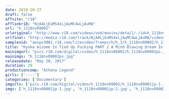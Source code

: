 ```yaml
---
date: 2018-10-27
draft: false
affsite: "r18"
afflinkr18: "NjA4LjEuMS4xLjAuMC4wLjAuMA"
url: "h_1118nv09002"
urloriginal: "http://www.r18.com/videos/vod/movies/detail/-/id=h_1118nv09002"
urlfinal: "http://media.r18.com/track/NjA4LjEuMS4xLjAuMC4wLjAuMA/videos/vod/movies/detail/-/id=h_1118nv09002"
samplevid: "awspv3001.r18.com/litevideo/freepv/h/h_1/h_1118nv09002/h_1118nv09002_dmb_s.mp4"
title: "Kyoko Aizome In Tied Up Fucking PART 2 A Mind Blowing Dream In The Hall Of Lust"
mainimgurl: "pics.r18.com/digital/video/h_1118nv09002/h_1118nv09002ps.jpg"
mainimgs: "h_1118nv09002ps.jpg"
releasedate: "May 20, 2017"
duration: 29
productioncomp: "Athena Legend"
girls: ['----']
categories: ['Documentary']
imgurls: ['pics.r18.com/digital/video/h_1118nv09002/h_1118nv09002jp-1.jpg', 'pics.r18.com/digital/video/h_1118nv09002/h_1118nv09002jp-2.jpg', 'pics.r18.com/digital/video/h_1118nv09002/h_1118nv09002jp-3.jpg', 'pics.r18.com/digital/video/h_1118nv09002/h_1118nv09002jp-4.jpg', 'pics.r18.com/digital/video/h_1118nv09002/h_1118nv09002jp-5.jpg', 'pics.r18.com/digital/video/h_1118nv09002/h_1118nv09002jp-6.jpg', 'pics.r18.com/digital/video/h_1118nv09002/h_1118nv09002jp-7.jpg', 'pics.r18.com/digital/video/h_1118nv09002/h_1118nv09002jp-8.jpg', 'pics.r18.com/digital/video/h_1118nv09002/h_1118nv09002jp-9.jpg', 'pics.r18.com/digital/video/h_1118nv09002/h_1118nv09002jp-10.jpg', 'pics.r18.com/digital/video/h_1118nv09002/h_1118nv09002jp-11.jpg', 'pics.r18.com/digital/video/h_1118nv09002/h_1118nv09002jp-12.jpg', 'pics.r18.com/digital/video/h_1118nv09002/h_1118nv09002jp-13.jpg', 'pics.r18.com/digital/video/h_1118nv09002/h_1118nv09002jp-14.jpg', 'pics.r18.com/digital/video/h_1118nv09002/h_1118nv09002jp-15.jpg', 'pics.r18.com/digital/video/h_1118nv09002/h_1118nv09002jp-16.jpg', 'pics.r18.com/digital/video/h_1118nv09002/h_1118nv09002jp-17.jpg', 'pics.r18.com/digital/video/h_1118nv09002/h_1118nv09002jp-18.jpg', 'pics.r18.com/digital/video/h_1118nv09002/h_1118nv09002jp-19.jpg', 'pics.r18.com/digital/video/h_1118nv09002/h_1118nv09002jp-20.jpg']
imgs: ['h_1118nv09002jp-1.jpg', 'h_1118nv09002jp-2.jpg', 'h_1118nv09002jp-3.jpg', 'h_1118nv09002jp-4.jpg', 'h_1118nv09002jp-5.jpg', 'h_1118nv09002jp-6.jpg', 'h_1118nv09002jp-7.jpg', 'h_1118nv09002jp-8.jpg', 'h_1118nv09002jp-9.jpg', 'h_1118nv09002jp-10.jpg', 'h_1118nv09002jp-11.jpg', 'h_1118nv09002jp-12.jpg', 'h_1118nv09002jp-13.jpg', 'h_1118nv09002jp-14.jpg', 'h_1118nv09002jp-15.jpg', 'h_1118nv09002jp-16.jpg', 'h_1118nv09002jp-17.jpg', 'h_1118nv09002jp-18.jpg', 'h_1118nv09002jp-19.jpg', 'h_1118nv09002jp-20.jpg']
---
```


